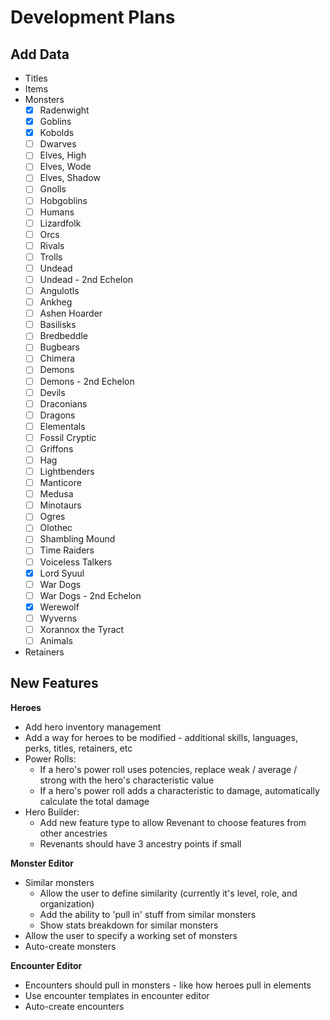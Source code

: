 # Development Plans

## Add Data

* Titles
* Items
* Monsters
  * [x] Radenwight
  * [x] Goblins
  * [x] Kobolds
  * [ ] Dwarves
  * [ ] Elves, High
  * [ ] Elves, Wode
  * [ ] Elves, Shadow
  * [ ] Gnolls
  * [ ] Hobgoblins
  * [ ] Humans
  * [ ] Lizardfolk
  * [ ] Orcs
  * [ ] Rivals
  * [ ] Trolls
  * [ ] Undead
  * [ ] Undead - 2nd Echelon
  * [ ] Angulotls
  * [ ] Ankheg
  * [ ] Ashen Hoarder
  * [ ] Basilisks
  * [ ] Bredbeddle
  * [ ] Bugbears
  * [ ] Chimera
  * [ ] Demons
  * [ ] Demons - 2nd Echelon
  * [ ] Devils
  * [ ] Draconians
  * [ ] Dragons
  * [ ] Elementals
  * [ ] Fossil Cryptic
  * [ ] Griffons
  * [ ] Hag
  * [ ] Lightbenders
  * [ ] Manticore
  * [ ] Medusa
  * [ ] Minotaurs
  * [ ] Ogres
  * [ ] Olothec
  * [ ] Shambling Mound
  * [ ] Time Raiders
  * [ ] Voiceless Talkers
  * [x] Lord Syuul
  * [ ] War Dogs
  * [ ] War Dogs - 2nd Echelon
  * [x] Werewolf
  * [ ] Wyverns
  * [ ] Xorannox the Tyract
  * [ ] Animals
* Retainers

## New Features

**Heroes**

* Add hero inventory management
* Add a way for heroes to be modified - additional skills, languages, perks, titles, retainers, etc
* Power Rolls:
  * If a hero's power roll uses potencies, replace weak / average / strong with the hero's characteristic value
  * If a hero's power roll adds a characteristic to damage, automatically calculate the total damage
* Hero Builder:
  * Add new feature type to allow Revenant to choose features from other ancestries
  * Revenants should have 3 ancestry points if small

**Monster Editor**

* Similar monsters
  * Allow the user to define similarity (currently it's level, role, and organization)
  * Add the ability to 'pull in' stuff from similar monsters
  * Show stats breakdown for similar monsters
* Allow the user to specify a working set of monsters
* Auto-create monsters

**Encounter Editor**

* Encounters should pull in monsters - like how heroes pull in elements
* Use encounter templates in encounter editor
* Auto-create encounters
